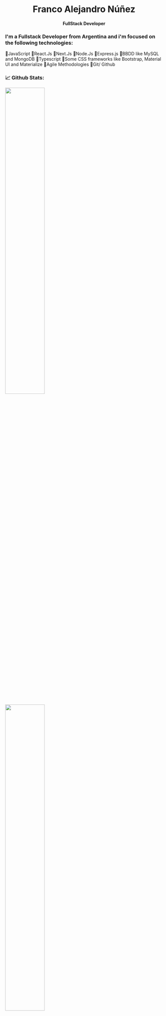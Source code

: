 <h1 align="center">Franco Alejandro Núñez</h1>
<h4 align="center">FullStack Developer</h4>

### I'm a Fullstack Developer from Argentina and i'm focused on the following technologies:

📌JavaScript
📌React.Js
📌Next.Js
📌Node.Js 
📌Express.js
📌BBDD like MySQL and MongoDB
📌Typescript
📌Some CSS frameworks like Bootstrap, Material UI and Materialize
📌Agile Methodologies
📌Git/ Github


 
### 📈 Github Stats:
<p align="left">

 

<a href="https://github.com/franco954">
<img width="50%" src="https://github-readme-streak-stats.herokuapp.com?user=franco954&theme=github-dark-blue&date_format=M%20j%5B%2C%20Y%5D&fire=DD2727" />
</a>
    </p>

  <p align="left">
  <a href="https://github.com/franco954">
  <img width="50%" src="https://github-readme-stats-eight-theta.vercel.app/api/top-langs/?username=franco954&theme=dark&layout=compact" />
</a>
   </p>
  


[### 👨‍💻 Languages and Tools:
<p align="left">
<a href="https://reactjs.org/docs/getting-started.html" target="_blank"> <img src="https://img.shields.io/badge/-React-blue?style=for-the-badge&logo=react" alt="React"/> </a>
  <a href="https://nodejs.org/en/" target="_blank"> <img src="https://img.shields.io/badge/-Node-Green?style=for-the-badge&logo=nodejs" alt="NodeJS"/> </a>
 <a href="https://developer.mozilla.org/en-US/docs/Web/javascript" target="_blank"> <img src="https://img.shields.io/badge/javscript-%F7DF1E.svg?style=for-the-badge&logo=javascript&logoColor=black&color=F7DF1E" alt="JavaScript"/> </a> <a href="https://getbootstrap.com/docs/5.0/getting-started/introduction/" target="_blank"> <img src="https://img.shields.io/badge/Bootstrap-blueviolet?style=for-the-badge&logo=bootstrap&logoColor=black&color=7952b3" alt="Bootstrap"/> </a>
 <a href="https://www.w3.org/html/" target="_blank"> <img src="https://img.shields.io/badge/html5%20-%23E34F26.svg?&style=for-the-badge&logo=html5&logoColor=white" alt="html5"/> </a> <a href="https://www.w3schools.com/css/" target="_blank"> <img src="https://img.shields.io/badge/css3%20-%231572BA.svg?&style=for-the-badge&logo=css3&logoColor=white" alt="css3"/> </a> </a> <a href="https://www.mysql.com/" target="_blank"> <img src="https://img.shields.io/badge/mysql-%2300f.svg?&style=for-the-badge&logo=mysql&logoColor=white" alt="mysql"/> </a> <a href="https://www.python.org" target="_blank"> <img src="https://img.shields.io/badge/python%20-%2314354C.svg?&style=for-the-badge&logo=python&logoColor=white" alt="python"/> </a> 
<a href="https://www.firebase.com/" target="_blank"> <img src="https://img.shields.io/badge/Firebase-important?style=for-the-badge&logo=firebase&logoColor=white" alt="firebase"/> </a>
</p>](url)





### 🙋‍ Connect with me:
<p align="left">
<a href="mailto:franconunez500@gmail.com" target="blank"><img align="center" src="https://img.shields.io/badge/Gmail-red?style=for-the-badge&logo=Microsoft%20Outlook&logoColor=white&color=e05d44" alt="gmail"/></a>
<a href="https://linkedin.com/in/franco954" target="blank"><img align="center" src="https://img.shields.io/badge/linkedin%20-%230077B5.svg?&style=for-the-badge&logo=linkedin&logoColor=white" alt="Franco Alejandro Nuñez"/></a>





 







